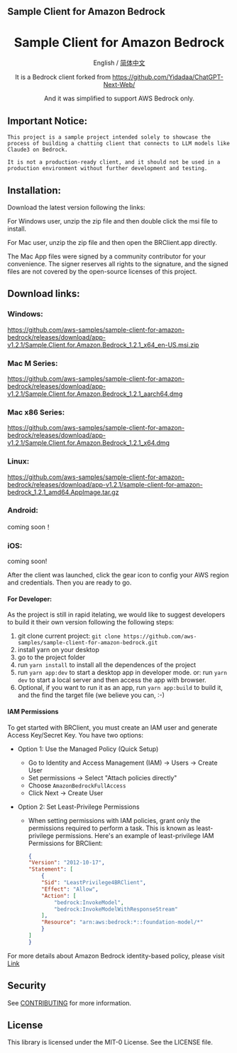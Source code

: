## Sample Client for Amazon Bedrock

<div align="center">

<h1 align="center">Sample Client for Amazon Bedrock</h1>

English / [简体中文](./README_CN.md)

It is a Bedrock client forked from https://github.com/Yidadaa/ChatGPT-Next-Web/

And it was simplified to support AWS Bedrock only.

</div>

## Important Notice:
```
This project is a sample project intended solely to showcase the process of building a chatting client that connects to LLM models like Claude3 on Bedrock. 

It is not a production-ready client, and it should not be used in a production environment without further development and testing.
```


## Installation:

Download the latest version following the links:

For Windows user, unzip the zip file and then double click the msi file to install.

For Mac user, unzip the zip file and then open the BRClient.app directly.

The Mac App files were signed by a community contributor for your convenience. The signer reserves all rights to the signature, and the signed files are not covered by the open-source licenses of this project.

## Download links:

### Windows:
https://github.com/aws-samples/sample-client-for-amazon-bedrock/releases/download/app-v1.2.1/Sample.Client.for.Amazon.Bedrock_1.2.1_x64_en-US.msi.zip

### Mac M Series:
https://github.com/aws-samples/sample-client-for-amazon-bedrock/releases/download/app-v1.2.1/Sample.Client.for.Amazon.Bedrock_1.2.1_aarch64.dmg

### Mac x86 Series:
https://github.com/aws-samples/sample-client-for-amazon-bedrock/releases/download/app-v1.2.1/Sample.Client.for.Amazon.Bedrock_1.2.1_x64.dmg

### Linux:
https://github.com/aws-samples/sample-client-for-amazon-bedrock/releases/download/app-v1.2.1/sample-client-for-amazon-bedrock_1.2.1_amd64.AppImage.tar.gz

### Android:
coming soon！

### iOS:
coming soon!



After the client was launched, click the gear icon to config your AWS region and credentials. Then you are ready to go.

#### For Developer:


As the project is still in rapid itelating, we would like to suggest developers to build it their own version following the following steps:

1. git clone current project: `git clone https://github.com/aws-samples/sample-client-for-amazon-bedrock.git`
2. install yarn on your desktop
3. go to the project folder
4. run `yarn install` to install all the dependences of the project
5. run `yarn app:dev` to start a desktop app in developer mode.    or:   run `yarn dev` to start a local server and then access the app with browser.
6. Optional, if you want to run it as an app, run `yarn app:build` to build it, and the find the target file (we believe you can, :-)

#### IAM Permissions

To get started with BRClient, you must create an IAM user and generate Access Key/Secret Key. You have two options:

* Option 1: Use the Managed Policy (Quick Setup)
  - Go to Identity and Access Management (IAM) -> Users -> Create User
  - Set permissions -> Select "Attach policies directly"
  - Choose `AmazonBedrockFullAccess`
  - Click Next -> Create User

* Option 2: Set Least-Privilege Permissions
  - When setting permissions with IAM policies, grant only the permissions required to perform a task. This is known as least-privilege permissions. Here's an example of least-privilege IAM Permissions for BRClient:
    ```json
    {
    "Version": "2012-10-17",
    "Statement": [
        {
        "Sid": "LeastPrivilege4BRClient",
        "Effect": "Allow",
        "Action": [
            "bedrock:InvokeModel",
            "bedrock:InvokeModelWithResponseStream"
        ],
        "Resource": "arn:aws:bedrock:*::foundation-model/*"
        }
    ]
    }
    ```

For more details about Amazon Bedrock identity-based policy, please visit [Link](https://docs.aws.amazon.com/bedrock/latest/userguide/security_iam_id-based-policy-examples.html)


## Security

See [CONTRIBUTING](CONTRIBUTING.md#security-issue-notifications) for more information.

## License

This library is licensed under the MIT-0 License. See the LICENSE file.

